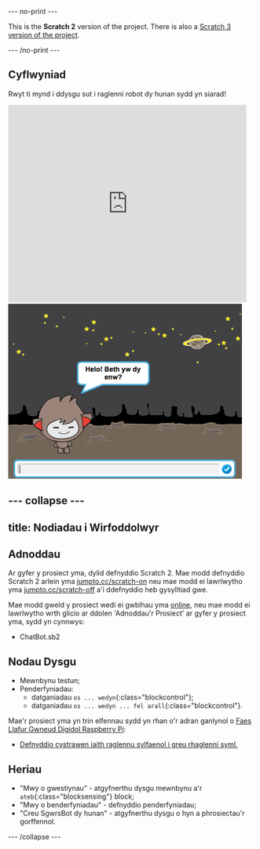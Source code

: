 --- no-print ---

This is the **Scratch 2** version of the project. There is also a [Scratch 3 version of the project](https://projects.raspberrypi.org/cy-GB/projects/chatbot).
 

--- /no-print ---

## Cyflwyniad

Rwyt ti mynd i ddysgu sut i raglenni robot dy hunan sydd yn siarad!

<div class="scratch-preview">
  <iframe allowtransparency="true" width="485" height="402" src="https://scratch.mit.edu/projects/embed/26762091/?autostart=false" frameborder="0"></iframe>
  <img src="images/chatbot-final.png">
</div>

--- collapse ---
---
title: Nodiadau i Wirfoddolwyr
---

## Adnoddau
Ar gyfer y prosiect yma, dylid defnyddio Scratch 2.  Mae modd defnyddio Scratch 2 arlein yma [jumpto.cc/scratch-on](http://jumpto.cc/scratch-on) neu mae modd ei lawrlwytho yma [jumpto.cc/scratch-off](http://jumpto.cc/scratch-off) a'i ddefnyddio heb gysylltiad gwe.

Mae modd gweld y prosiect wedi ei gwblhau yma <a href="http://scratch.mit.edu/projects/26762091/#editor">online</a>, neu mae modd ei lawrlwytho wrth glicio ar ddolen 'Adnoddau'r Prosiect' ar gyfer y prosiect yma, sydd yn cynnwys:

+ ChatBot.sb2

## Nodau Dysgu
+ Mewnbynu testun;
+ Penderfyniadau:
	+ datganiadau `os ... wedyn`{:class="blockcontrol"};
	+ datganiadau `os ... wedyn ... fel arall`{:class="blockcontrol"}.

Mae'r prosiect yma yn trin elfennau sydd yn rhan o'r adran ganlynol o [Faes Llafur Gwneud Digidol Raspberry Pi](http://rpf.io/curriculum):

+ [Defnyddio cystrawen iaith raglennu sylfaenol i greu rhaglenni syml.](https://www.raspberrypi.org/curriculum/programming/creator)

## Heriau
+ "Mwy o gwestiynau" - atgyfnerthu dysgu mewnbynu a'r `ateb`{:class="blocksensing"} block;
+ "Mwy o benderfyniadau" - defnyddio penderfyniadau;
+ "Creu SgwrsBot dy hunan" - atgyfnerthu dysgu o hyn a phrosiectau'r gorffennol. 

--- /collapse ---
